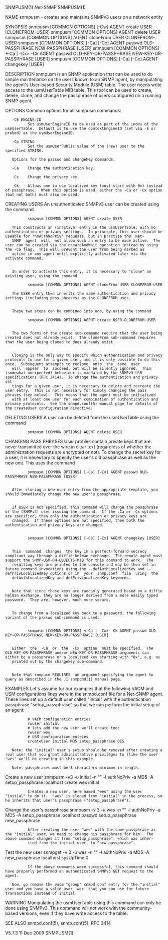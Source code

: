 SNMPUSM(1)                                                                                         Net-SNMP                                                                                        SNMPUSM(1)



NAME
       snmpusm - creates and maintains SNMPv3 users on a network entity

SYNOPSIS
       snmpusm [COMMON OPTIONS] [-Cw] AGENT create USER [CLONEFROM-USER]
       snmpusm [COMMON OPTIONS] AGENT delete USER
       snmpusm [COMMON OPTIONS] AGENT cloneFrom USER CLONEFROM-USER
       snmpusm [COMMON OPTIONS] [-Ca] [-Cx] AGENT passwd OLD-PASSPHRASE NEW-PASSPHRASE [USER]
       snmpusm [COMMON OPTIONS] <-Ca | -Cx> -Ck AGENT passwd OLD-KEY-OR-PASSPHRASE NEW-KEY-OR-PASSPHRASE [USER]
       snmpusm [COMMON OPTIONS] [-Ca] [-Cx] AGENT changekey [USER]


DESCRIPTION
       snmpusm  is  an  SNMP  application  that can be used to do simple maintenance on the users known to an SNMP agent, by manipulating the agent's User-based Security Module (USM) table.  The user needs
       write access to the usmUserTable MIB table.  This tool can be used to create, delete, clone, and change the passphrase of users configured on a running SNMP agent.


OPTIONS
       Common options for all snmpusm commands:

       -CE ENGINE-ID
              Set usmUserEngineID to be used as part of the index of the usmUserTable.  Default is to use the contextEngineID (set via -E or probed) as the usmUserEngineID.

       -Cp STRING
              Set the usmUserPublic value of the (new) user to the specified STRING.

       Options for the passwd and changekey commands:

       -Ca    Change the authentication key.

       -Cx    Change the privacy key.

       -Ck    Allows one to use localized key (must start with 0x) instead of passphrase.  When this option is used, either the -Ca or -Cx option (but not both) must also be used.


CREATING USERS
       An unauthenticated SNMPv3 user can be created using the command

              snmpusm [COMMON OPTIONS] AGENT create USER

       This constructs an (inactive) entry in the usmUserTable, with no authentication or privacy settings.  In principle, this user should be useable for 'noAuthNoPriv' requests, but in practise the  Net-
       SNMP  agent  will  not allow such an entry to be made active.  The user can be created via the createAndWait operation instead by using the -Ca flag.  This will prevent the user from being marked as
       active in any agent until explicitly activated later via the activate command.


       In order to activate this entry, it is necessary to "clone" an existing user, using the command

              snmpusm [COMMON OPTIONS] AGENT cloneFrom USER CLONEFROM-USER

       The USER entry then inherits the same authentication and privacy settings (including pass phrases) as the CLONEFROM user.


       These two steps can be combined into one, by using the command

              snmpusm [COMMON OPTIONS] AGENT create USER CLONEFROM-USER


       The two forms of the create sub-command require that the user being created does not already exist.  The cloneFrom sub-command requires that the user being cloned to does already exist.


       Cloning is the only way to specify which authentication and privacy protocols to use for a given user, and it is only possible to do this once.  Subsequent attempts to reclone  onto  the  same  user
       will  appear  to  succeed, but will be silently ignored.  This (somewhat unexpected) behaviour is mandated by the SNMPv3 USM specifications (RFC 3414).  To change the authentication and privacy set-
       tings for a given user, it is necessary to delete and recreate the user entry.  This is not necessary for simply changing the pass phrases (see below).  This means that the agent must be initialized
       with at least one user for each combination of authentication and privacy protocols.  See the snmpd.conf(5) manual page for details of the createUser configuration directive.


DELETING USERS
       A user can be deleted from the usmUserTable using the command

              snmpusm [COMMON OPTIONS] AGENT delete USER


CHANGING PASS PHRASES
       User  profiles  contain  private keys that are never transmitted over the wire in clear text (regardless of whether the administration requests are encrypted or not).  To change the secret key for a
       user, it is necessary to specify the user's old passphrase as well as the new one.  This uses the command

              snmpusm [COMMON OPTIONS] [-Ca] [-Cx] AGENT passwd OLD-PASSPHRASE NEW-PASSPHRASE [USER]


       After cloning a new user entry from the appropriate template, you should immediately change the new user's passphrase.


       If USER is not specified, this command will change the passphrase of the (SNMPv3) user issuing the command.  If the -Ca or -Cx options are specified, then only the authentication or privacy keys are
       changed.  If these options are not specified, then both the authentication and privacy keys are changed.


              snmpusm [COMMON OPTIONS] [-Ca] [-Cx] AGENT changekey [USER]


       This  command  changes  the key in a perfect-forward-secrecy compliant way through a diffie-helman exchange.  The remote agent must support the SNMP-USM-DH-OBJECTS-MIB for this command to work.  The
       resulting keys are printed to the console and may be then set in future command invocations using the --defAuthLocalizedKey and --defPrivLocalizedKey options or in  your  snmp.conf  file  using  the
       defAuthLocalizedKey and defPrivLocalizedKey keywords.


       Note that since these keys are randomly generated based on a diffie helman exchange, they are no longer derived from a more easily typed password.  They are, however, much more secure.


       To change from a localized key back to a password, the following variant of the passwd sub-command is used:


              snmpusm [COMMON OPTIONS] <-Ca | -Cx> -Ck AGENT passwd OLD-KEY-OR-PASSPHRASE NEW-KEY-OR-PASSPHRASE [USER]


       Either  the  -Ca  or  the  -Cx  option  must be specified.  The OLD-KEY-OR-PASSPHRASE and/or NEW-KEY-OR-PASSPHRASE arguments can either be a passphrase or a localized key starting with "0x", e.g. as
       printed out by the changekey sub-command.


       Note that snmpusm REQUIRES  an argument specifying the agent to query as described in the .I snmpcmd(1) manual page.

EXAMPLES
       Let's assume for our examples that the following VACM and USM configurations lines were in the snmpd.conf file for a Net-SNMP agent.  These lines set up a default  user  called  "initial"  with  the
       authentication passphrase "setup_passphrase" so that we can perform the initial setup of an agent:

              # VACM configuration entries
              rwuser initial
              # lets add the new user we'll create too:
              rwuser wes
              # USM configuration entries
              createUser initial MD5 setup_passphrase DES

       Note: the "initial" user's setup should be removed after creating a real user that you grant administrative privileges to (like the user "wes" we'll be creating in this example.

       Note: passphrases must be 8 characters minimum in length.

   Create a new user
       snmpusm -v3 -u initial -n "" -l authNoPriv -a MD5 -A setup_passphrase localhost create wes initial

              Creates a new user, here named "wes" using the user "initial" to do it.  "wes" is cloned from "initial" in the process, so he inherits that user's passphrase ("setup_passphrase").

   Change the user's passphrase
       snmpusm -v 3 -u wes -n "" -l authNoPriv -a MD5 -A setup_passphrase localhost passwd setup_passphrase new_passphrase

              After creating the user "wes" with the same passphrase as the "initial" user, we need to change his passphrase for him.  The above command changes it from "setup_passphrase", which was inher-
              ited from the initial user, to "new_passphrase".

   Test the new user
       snmpget -v 3 -u wes -n "" -l authNoPriv -a MD5 -A new_passphrase localhost sysUpTime.0

              If the above commands were successful, this command should have properly performed an authenticated SNMPv3 GET request to the agent.

       Now, go remove the vacm "group" snmpd.conf entry for the "initial" user and you have a valid user 'wes' that you can use for future transactions instead of initial.


WARNING
       Manipulating the usmUserTable using this command can only be done using SNMPv3.  This command will not work with the community-based versions, even if they have write access to the table.


SEE ALSO
       snmpd.conf(5), snmp.conf(5), RFC 3414



V5.7.3                                                                                           11 Dec 2009                                                                                       SNMPUSM(1)
